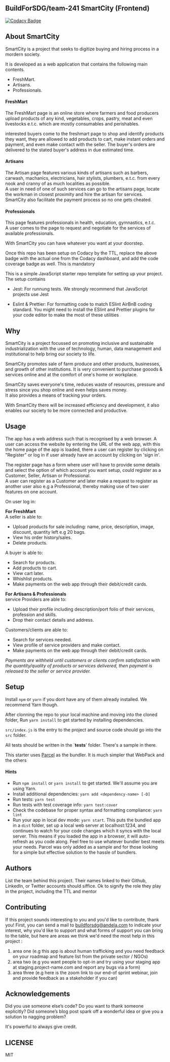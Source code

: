 ## BuildForSDG/team-241 SmartCity (Frontend)

[![Codacy Badge](https://img.shields.io/badge/Code%20Quality-A-green)](https://img.shields.io/badge/Code%20Quality-A-green)

## About SmartCity

SmartCity is a project that seeks to digitize buying and hiring process in a mordern society. 

It is developed as a web application that contains the following main contents.  
- FreshMart.   
- Artisans.   
- Professionals.

#### FreshMart

The FreshMart page is an online store where farmers and food producers upload products of any kind, vegetables, crops, pastry, meat and even livestocks e.t.c. which are mostly consumables and perishables.

interested buyers come to the freshmart page to shop and identify products they want, they are allowed to add products to cart, make instant orders and payment, and even make contact with the seller. The buyer's orders are delivered to the stated buyer's address in due estimated  time.

#### Artisans

The Artisan page features various kinds of artisans such as barbers, carwash, machanics, electricians, hair stylists, plumbers, e.t.c. from every nook and cranny of as much localities as possible.  
A user in need of one of such services can go to the artisans page, locate the workman in closest proximity  and hire the artisan for services. SmartCity also facilitate the payment process so no one gets cheated.

#### Professionals

This page features professionals in health, education, gymnastics, e.t.c.   
A user comes to the page to request and negotiate for the services of available professionals.

With SmartCity you can have whatever you want at your doorstep.

Once this repo has been setup on Codacy by the TTL, replace the above badge with the actual one from the Codacy dashboard, and add the code coverage badge as well. This is mandatory

This is a simple JavaScript starter repo template for setting up your project. The setup contains

- Jest: For runnung tests. We strongly recommend that JavaScript projects use Jest

- Eslint & Prettier: For formatting code to match ESlint AirBnB coding standard. You might need to install the ESlint and Prettier plugins for your code editor to make the most of these utilities

## Why

SmartCity is a project focussed on promoting inclusive and sustainable industrialization with the use of technology, human, data management and institutional  to help bring our society to life.

SmartCity promotes sale of farm produce and other products, businesses, and growth of other institutions. 
It is very convenient to purchase gooods & services online and at the comfort of one's home or workplace.

SmartCity saves everyone's time, reduces waste of resources, pressure and stress since you shop online and even helps saves money.  
It also provides a means of tracking your orders.

With SmartCity there will be increased efficiency and development, it also enables our society to be more connected and productive. 

## Usage

The app has a web address such that is recognised by a web browser. A user can access the website by entering the URL of the web app, with this the home page of the app is loaded, there a user can register by clicking on "Register" or log in if user already have an account by clicking on 'sign in'.

The register page has a form where user will have to provide some details and select the option of which account you want setup, could register as a Customer, Seller, Artisan or Professional.  
A user can register as a  Customer and later make a request to register as another user also e.g a Professional, thereby making use of two user features on one account.

On user log in: 

**For FreshMart**   
A seller is able to:   
- Upload products for sale including: name, price, description, image, discount, quantity left e.g 20 bags.   
- View his order history/sales.   
- Delete products.

A buyer is able to:   
- Search for products.
- Add products to cart. 
- View cart later.
- Whishlist products.
- Make payments on the web app through their debit/credit cards.  

**For Artisans & Professionals**  
service Providers are able to:   
- Upload their profile including description/port folio of their services, profession and skills.   
- Drop their contact details and address.   

Customers/clients are able to: 
- Search for services needed.
- View profile of service providers and make contact. 
- Make payments on the web app through their debit/credit cards.

*Payments are withheld until customers or clients confirm satisfaction with the quantity/quality of products or services delivered, then payment is released to the seller or service provider.*


## Setup

Install `npm` or `yarn` if you dont have any of them already installed. We recommend Yarn though.

After clonning the repo to your local machine and moving into the cloned folder, Run `yarn install` to get started by installing dependencies. 

`src/index.js` is the entry to the project and source code should go into the `src` folder.

All tests should be written in the `__tests__' folder. There's a sample in there.

This starter uses [Parcel](https://parceljs.org/getting_started.html) as the bundler. It is much simpler that WebPack and the others

#### Hints

- Run `npm install` or `yarn install` to get started. We'll assume you are using Yarn.
- Install additional dependencies: `yarn add <dependency-name> [-D]`
- Run tests: `yarn test`
- Run tests with test coverage info: `yarn test:cover`
- Check the codebase for proper syntax and formatting compliance: `yarn lint`
- Run your app in local dev mode: `yarn start`. This puts the bundled app in a `dist` folder, set up a local web server at localhost:1234, and continues to watch for your code changes which it syncs with the local server. This means if you loaded the app in a browser, it will auto-refresh as you code along. Feel free to use whatever bundler best meets your needs. Parcel was only added as a sample and for those looking for a simple but effective solution to the hassle of bundlers. 

## Authors

List the team behind this project. Their names linked to their Github, LinkedIn, or Twitter accounts should siffice. Ok to signify the role they play in the project, including the TTL and mentor

## Contributing
If this project sounds interesting to you and you'd like to contribute, thank you!
First, you can send a mail to buildforsdg@andela.com to indicate your interest, why you'd like to support and what forms of support you can bring to the table, but here are areas we think we'd need the most help in this project :
1.  area one (e.g this app is about human trafficking and you need feedback on your roadmap and feature list from the private sector / NGOs)
2.  area two (e.g you want people to opt-in and try using your staging app at staging.project-name.com and report any bugs via a form)
3.  area three (e.g here is the zoom link to our end-of sprint webinar, join and provide feedback as a stakeholder if you can)

## Acknowledgements

Did you use someone else’s code?
Do you want to thank someone explicitly?
Did someone’s blog post spark off a wonderful idea or give you a solution to nagging problem?

It's powerful to always give credit.

## LICENSE
MIT

